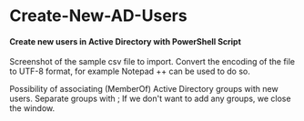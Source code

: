# Create-New-AD-Users
#### Create new users in Active Directory with PowerShell Script

Screenshot of the sample csv file to import. Convert the encoding of the file to UTF-8 format, for example Notepad ++ can be used to do so.

Possibility of associating (MemberOf) Active Directory groups with new users. Separate groups with ; If we don't want to add any groups, we close the window.
